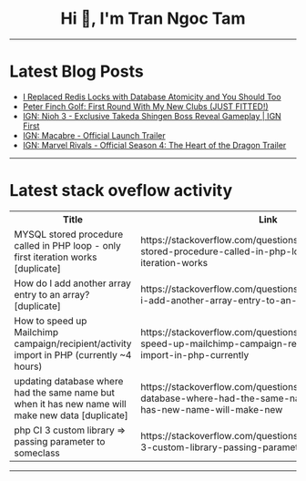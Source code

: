 <h1 align="center">Hi 👋, I'm Tran Ngoc Tam</h1>

---

# Latest Blog Posts 
<!-- BLOG-POST-LIST:START -->
- [I Replaced Redis Locks with Database Atomicity and You Should Too](https://dev.to/gaw/i-replaced-redis-locks-with-database-atomicity-and-you-should-too-3i0m)
- [Peter Finch Golf: First Round With My New Clubs &lpar;JUST FITTED!&rpar;](https://dev.to/youtube_golf/peter-finch-golf-first-round-with-my-new-clubs-just-fitted-49d8)
- [IGN: Nioh 3 - Exclusive Takeda Shingen Boss Reveal Gameplay | IGN First](https://dev.to/gg_news/ign-nioh-3-exclusive-takeda-shingen-boss-reveal-gameplay-ign-first-4mae)
- [IGN: Macabre - Official Launch Trailer](https://dev.to/gg_news/ign-macabre-official-launch-trailer-adh)
- [IGN: Marvel Rivals - Official Season 4: The Heart of the Dragon Trailer](https://dev.to/gg_news/ign-marvel-rivals-official-season-4-the-heart-of-the-dragon-trailer-1cgm)
<!-- BLOG-POST-LIST:END -->

---

# Latest stack oveflow activity
<table>
  <tr><th>Title</th><th>Link</th></tr>
  <!-- STACKOVERFLOW:START --><tr><td>MYSQL stored procedure called in PHP loop - only first iteration works [duplicate]</td><td>https://stackoverflow.com/questions/79754880/mysql-stored-procedure-called-in-php-loop-only-first-iteration-works</td></tr><tr><td>How do I add another array entry to an array? [duplicate]</td><td>https://stackoverflow.com/questions/79754717/how-do-i-add-another-array-entry-to-an-array</td></tr><tr><td>How to speed up Mailchimp campaign/recipient/activity import in PHP &lpar;currently ~4 hours&rpar;</td><td>https://stackoverflow.com/questions/79754656/how-to-speed-up-mailchimp-campaign-recipient-activity-import-in-php-currently</td></tr><tr><td>updating database where had the same name but when it has new name will make new data [duplicate]</td><td>https://stackoverflow.com/questions/79754307/updating-database-where-had-the-same-name-but-when-it-has-new-name-will-make-new</td></tr><tr><td>php CI 3 custom library =&gt; passing parameter to someclass</td><td>https://stackoverflow.com/questions/79754298/php-ci-3-custom-library-passing-parameter-to-someclass</td></tr><!-- STACKOVERFLOW:END -->
</table>

---



